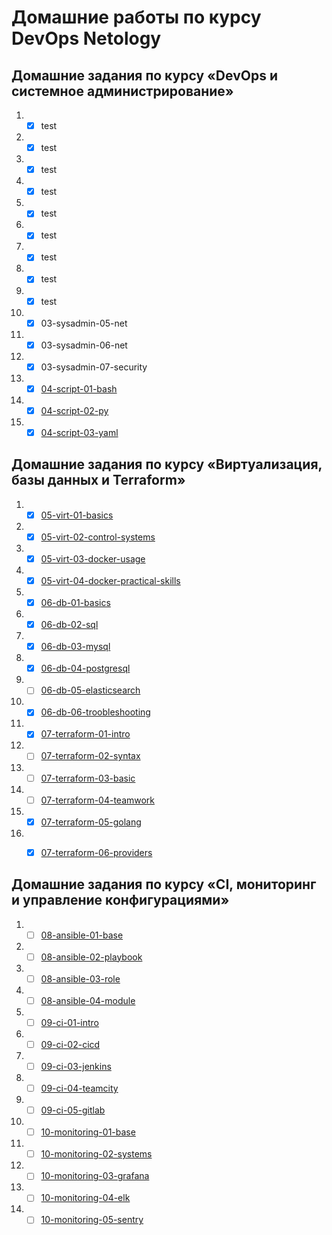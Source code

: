 # Домашние работы по курсу DevOps Netology
## Домашние задания по курсу «DevOps и системное администрирование»
1. - [x] test  
2. - [x] test
3. - [x] test
4. - [x] test
5. - [x] test
6. - [x] test
7. - [x] test
8. - [x] test
9. - [x] test
10. - [x] 03-sysadmin-05-net
11. - [x] 03-sysadmin-06-net
12. - [x] 03-sysadmin-07-security
13. - [x] [04-script-01-bash](https://github.com/Ecriptor/devops-netology/tree/master/homeworks/04-script-01-bash)
14. - [x] [04-script-02-py](https://github.com/Ecriptor/devops-netology/tree/master/homeworks/04-script-02-py)
15. - [x] [04-script-03-yaml](https://github.com/Ecriptor/devops-netology/tree/master/homeworks/04-script-03-yaml)

## Домашние задания по курсу «Виртуализация, базы данных и Terraform»
1. - [x] [05-virt-01-basics](https://github.com/Ecriptor/devops-netology/tree/master/homeworks/05-virt-01-basics)
2. - [x] [05-virt-02-control-systems](https://github.com/Ecriptor/devops-netology/tree/master/homeworks/05-virt-02-control-systems)
3. - [x] [05-virt-03-docker-usage](https://github.com/Ecriptor/devops-netology/tree/master/homeworks/05-virt-03-docker-usage)
4. - [x] [05-virt-04-docker-practical-skills](https://github.com/Ecriptor/devops-netology/tree/master/homeworks/05-virt-04-docker-practical-skills)
5. - [x] [06-db-01-basics](https://github.com/Ecriptor/devops-netology/tree/master/homeworks/06-db-01-basics)
6. - [x] [06-db-02-sql](https://github.com/Ecriptor/devops-netology/tree/master/homeworks/06-db-02-sql)
7. - [x] [06-db-03-mysql](https://github.com/Ecriptor/devops-netology/tree/master/homeworks/06-db-03-mysql)
8. - [x] [06-db-04-postgresql](https://github.com/Ecriptor/devops-netology/tree/master/homeworks/06-db-04-postgresql)
9. - [ ] [06-db-05-elasticsearch](https://github.com/Ecriptor/devops-netology/tree/master/homeworks/06-db-05-elasticsearch)
10. - [x] [06-db-06-troobleshooting](https://github.com/Ecriptor/devops-netology/tree/master/homeworks/06-db-06-troobleshooting)
11. - [x] [07-terraform-01-intro](https://github.com/Ecriptor/devops-netology/tree/master/homeworks/07-terraform-01-intro)
12. - [ ] [07-terraform-02-syntax](https://github.com/Ecriptor/devops-netology/tree/master/homeworks/07-terraform-02-syntax)
13. - [ ] [07-terraform-03-basic](https://github.com/Ecriptor/devops-netology/tree/master/homeworks/07-terraform-03-basic)
14. - [ ] [07-terraform-04-teamwork](https://github.com/Ecriptor/devops-netology/tree/master/homeworks/07-terraform-04-teamwork)
15. - [x] [07-terraform-05-golang](https://github.com/Ecriptor/devops-netology/tree/master/homeworks/07-terraform-05-golang)
16. - [x] [07-terraform-06-providers](https://github.com/Ecriptor/devops-netology/tree/master/homeworks/07-terraform-06-providers)


## Домашние задания по курсу «CI, мониторинг и управление конфигурациями»
1. - [ ] [08-ansible-01-base](https://github.com/Ecriptor/devops-netology/tree/master/homeworks/08-ansible-01-base)
2. - [ ] [08-ansible-02-playbook](https://github.com/Ecriptor/devops-netology/tree/master/homeworks/08-ansible-02-playbook)
3. - [ ] [08-ansible-03-role](https://github.com/Ecriptor/devops-netology/tree/master/homeworks/08-ansible-03-role)
4. - [ ] [08-ansible-04-module](https://github.com/Ecriptor/devops-netology/tree/master/homeworks/08-ansible-04-module)
5. - [ ] [09-ci-01-intro](https://github.com/Ecriptor/devops-netology/tree/master/homeworks/09-ci-01-intro)
6. - [ ] [09-ci-02-cicd](https://github.com/Ecriptor/devops-netology/tree/master/homeworks/09-ci-02-cicd)
7. - [ ] [09-ci-03-jenkins](https://github.com/Ecriptor/devops-netology/tree/master/homeworks/09-ci-03-jenkins)
8. - [ ] [09-ci-04-teamcity](https://github.com/Ecriptor/devops-netology/tree/master/homeworks/09-ci-04-teamcity) 
9. - [ ] [09-ci-05-gitlab](https://github.com/Ecriptor/devops-netology/tree/master/homeworks/09-ci-05-gitlab)
10. - [ ] [10-monitoring-01-base](https://github.com/netology-code/mnt-homeworks/tree/master/10-monitoring-01-base)
11. - [ ] [10-monitoring-02-systems](https://github.com/Ecriptor/devops-netology/tree/master/homeworks/10-monitoring-02-systems)
12. - [ ] [10-monitoring-03-grafana](https://github.com/Ecriptor/devops-netology/tree/master/homeworks/10-monitoring-03-grafana)
14. - [ ] [10-monitoring-04-elk](https://github.com/Ecriptor/devops-netology/tree/master/homeworks/10-monitoring-04-elk)
15. - [ ] [10-monitoring-05-sentry](https://github.com/Ecriptor/devops-netology/tree/master/homeworks/10-monitoring-05-sentry)
